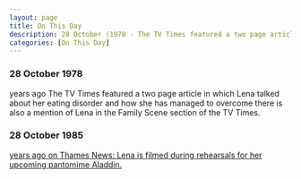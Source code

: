 ```yaml
---
layout: page
title: On This Day
description: 28 October (1978 - The TV Times featured a two page article in which Lena talked about her eating disorder and how she has managed to overcome it. 1985 - Thames News&#58; Lena is filmed during rehearsals for her upcoming pantomime Aladdin.)
categories: [On This Day]
---
```


### 28 October 1978
<span id="age1"></span> years ago The TV Times featured a two page article in which Lena talked about her eating disorder and how she has managed to overcome there is also a mention of Lena in the Family Scene section of the TV Times.

### 28 October 1985
[<span id="age2"></span> years ago on Thames News: Lena is filmed during rehearsals for her upcoming pantomime Aladdin.](/thames%20news/1985/10/28/thames-news.html)

<!-- Script for calculating number of years ago -->
<script>
var dob = '19781028';
var year = Number(dob.substr(0, 4));
var month = Number(dob.substr(4, 2)) - 1;
var day = Number(dob.substr(6, 2));
var today = new Date();
var age1 = today.getFullYear() - year;
if (today.getMonth() < month || (today.getMonth() == month && today.getDate() < day)) {
age1--;
}
document.getElementById("age1").innerHTML=age1;

var dob = '19851028';
var year = Number(dob.substr(0, 4));
var month = Number(dob.substr(4, 2)) - 1;
var day = Number(dob.substr(6, 2));
var today = new Date();
var age2 = today.getFullYear() - year;
if (today.getMonth() < month || (today.getMonth() == month && today.getDate() < day)) {
age2--;
}
document.getElementById("age2").innerHTML=age2;
</script>

